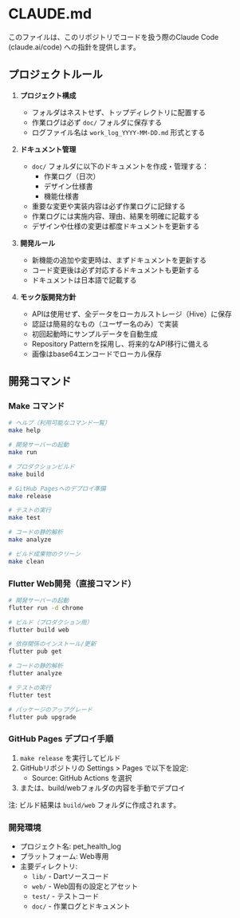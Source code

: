 # CLAUDE.md

このファイルは、このリポジトリでコードを扱う際のClaude Code (claude.ai/code) への指針を提供します。

## プロジェクトルール

1. **プロジェクト構成**
   - フォルダはネストせず、トップディレクトリに配置する
   - 作業ログは必ず `doc/` フォルダに保存する
   - ログファイル名は `work_log_YYYY-MM-DD.md` 形式とする

2. **ドキュメント管理**
   - `doc/` フォルダに以下のドキュメントを作成・管理する：
     - 作業ログ（日次）
     - デザイン仕様書
     - 機能仕様書
   - 重要な変更や実装内容は必ず作業ログに記録する
   - 作業ログには実施内容、理由、結果を明確に記載する
   - デザインや仕様の変更は都度ドキュメントを更新する

3. **開発ルール**
   - 新機能の追加や変更時は、まずドキュメントを更新する
   - コード変更後は必ず対応するドキュメントも更新する
   - ドキュメントは日本語で記載する

4. **モック版開発方針**
   - APIは使用せず、全データをローカルストレージ（Hive）に保存
   - 認証は簡易的なもの（ユーザー名のみ）で実装
   - 初回起動時にサンプルデータを自動生成
   - Repository Patternを採用し、将来的なAPI移行に備える
   - 画像はbase64エンコードでローカル保存

## 開発コマンド

### Make コマンド
```bash
# ヘルプ（利用可能なコマンド一覧）
make help

# 開発サーバーの起動
make run

# プロダクションビルド
make build

# GitHub Pagesへのデプロイ準備
make release

# テストの実行
make test

# コードの静的解析
make analyze

# ビルド成果物のクリーン
make clean
```

### Flutter Web開発（直接コマンド）
```bash
# 開発サーバーの起動
flutter run -d chrome

# ビルド（プロダクション用）
flutter build web

# 依存関係のインストール/更新
flutter pub get

# コードの静的解析
flutter analyze

# テストの実行
flutter test

# パッケージのアップグレード
flutter pub upgrade
```

### GitHub Pages デプロイ手順
1. `make release` を実行してビルド
2. GitHubリポジトリの Settings > Pages で以下を設定:
   - Source: GitHub Actions を選択
3. または、build/webフォルダの内容を手動でデプロイ

注: ビルド結果は `build/web` フォルダに作成されます。

### 開発環境
- プロジェクト名: pet_health_log
- プラットフォーム: Web専用
- 主要ディレクトリ:
  - `lib/` - Dartソースコード
  - `web/` - Web固有の設定とアセット
  - `test/` - テストコード
  - `doc/` - 作業ログとドキュメント